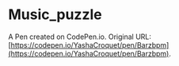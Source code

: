 # Music_puzzle

A Pen created on CodePen.io. Original URL: [https://codepen.io/YashaCroquet/pen/Barzbpm](https://codepen.io/YashaCroquet/pen/Barzbpm).

